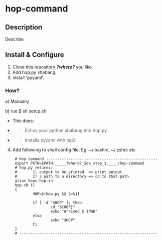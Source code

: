 # hop-command
## Description
Describe

## Install & Configure
1. Clone this repository ___?where?___ you like.
2. Add hop.py shabang.
3. Install 'pyyaml'.

### How?
   a) Manually
   
   b) run:$   sh setup.sh
   - This does:
   - > Echos your python shabang into hop.py
   - > Installs pyyaml with pip3

4. Add following to shell config file. Eg: ~/.bashrc, ~/.zshrc etc

        # Hop command --------------------------------------------------
        export PATH=$PATH:_____?where?_See_step_1.____/hop-command
        # hop.py returns:
        #       1) output to be printed  => print output
        #       2) a path to a directory => cd to that path
        alias hop='hop-sh'
        hop-sh ()
        {
                HOP=$(hop.py $@ 2>&1)
        
                if [ -d "$HOP" ]; then
                        cd "${HOP}"
                        echo "Arrived @ $PWD"
                else
                        echo "$HOP"
                fi
        }
        # --------------------------------------------------------------
